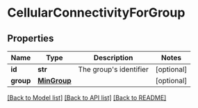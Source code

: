 # CellularConnectivityForGroup

## Properties
Name | Type | Description | Notes
------------ | ------------- | ------------- | -------------
**id** | **str** | The group&#x27;s identifier | [optional] 
**group** | [**MinGroup**](MinGroup.md) |  | [optional] 

[[Back to Model list]](../README.md#documentation-for-models) [[Back to API list]](../README.md#documentation-for-api-endpoints) [[Back to README]](../README.md)

